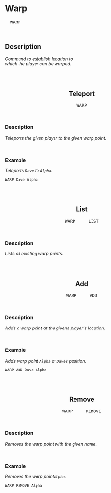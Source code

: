 
# Warp

<kbd>  WARP  </kbd>  

<br>

## Description

*Command to establish location to* <br>
*which the player can be warped.*

<br>
<br>

<div align = center>

## Teleport

<kbd>  WARP  </kbd>

</div>
  
<br>

### Description

*Teleports the given player to the given warp point.*

<br>

### Example

*Teleports `Dave` to `Alpha`.*

```shell
WARP Dave Alpha
```

<br>
<br>

<div align = center>

## List

<kbd>  WARP  </kbd>  <kbd>  LIST  </kbd>

</div>
  
<br>

### Description

*Lists all existing warp points.*

<br>
<br>

<div align = center>

## Add

<kbd>  WARP  </kbd>  <kbd>  ADD  </kbd>

</div>
  
<br>

### Description

*Adds a warp point at the givens player's location.*

<br>

### Example

*Adds warp point `Alpha` at `Daves` position.*

```shell
WARP ADD Dave Alpha
```

<br>
<br>

<div align = center>

## Remove

<kbd>  WARP  </kbd>  <kbd>  REMOVE  </kbd>

</div>
  
<br>

### Description

*Removes the warp point with the given name.*

<br>

### Example

*Removes the warp point`Alpha`.*

```shell
WARP REMOVE Alpha
```

<br>


